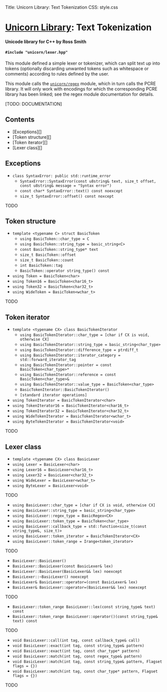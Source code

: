 Title: Unicorn Library: Text Tokenization
CSS: style.css

# [Unicorn Library](index.html): Text Tokenization #

#### Unicode library for C++ by Ross Smith ####

#### `#include "unicorn/lexer.hpp"` ####

This module defined a simple lexer or tokenizer, which can split text up into
tokens (optionally discarding unwanted tokens such as whitespace or comments)
according to rules defined by the user.

This module calls the [`unicorn/regex`](regex.html) module, which in turn
calls the PCRE library. It will only work with encodings for which the
corresponding PCRE library has been linked; see the regex module documentation
for details.

<p class="alert">[TODO: DOCUMENTATION]</p>

## Contents ##

* [Exceptions][]
* [Token structure][]
* [Token iterator][]
* [Lexer class][]

## Exceptions ##

* `class SyntaxError: public std::runtime_error`
    * `SyntaxError::SyntaxError(const u8string& text, size_t offset, const u8string& message = "Syntax error")`
    * `const char* SyntaxError::text() const noexcept`
    * `size_t SyntaxError::offset() const noxcept`

TODO

## Token structure ##

* `template <typename C> struct BasicToken`
    * `using BasicToken::char_type = C`
    * `using BasicToken::string_type = basic_string<C>`
    * `const BasicToken::string_type* text`
    * `size_t BasicToken::offset`
    * `size_t BasicToken::count`
    * `int BasicToken::tag`
    * `BasicToken::operator string_type() const`
* `using Token = BasicToken<char>`
* `using Token16 = BasicToken<char16_t>`
* `using Token32 = BasicToken<char32_t>`
* `using WideToken = BasicToken<wchar_t>`

TODO

## Token iterator ##

* `template <typename CX> class BasicTokenIterator`
    * `using BasicTokenIterator::char_type = [char if CX is void, otherwise CX]`
    * `using BasicTokenIterator::string_type = basic_string<char_type>`
    * `using BasicTokenIterator::difference_type = ptrdiff_t`
    * `using BasicTokenIterator::iterator_category = std::forward_iterator_tag`
    * `using BasicTokenIterator::pointer = const BasicToken<char_type>*`
    * `using BasicTokenIterator::reference = const BasicToken<char_type>&`
    * `using BasicTokenIterator::value_type = BasicToken<char_type>`
    * `BasicTokenIterator::BasicTokenIterator()`
    * `[standard iterator operations]`
* `using TokenIterator = BasicTokenIterator<char>`
* `using TokenIterator16 = BasicTokenIterator<char16_t>`
* `using TokenIterator32 = BasicTokenIterator<char32_t>`
* `using WideTokenIterator = BasicTokenIterator<wchar_t>`
* `using ByteTokenIterator = BasicTokenIterator<void>`

TODO

## Lexer class ##

* `template <typename CX> class BasicLexer`
* `using Lexer = BasicLexer<char>`
* `using Lexer16 = BasicLexer<char16_t>`
* `using Lexer32 = BasicLexer<char32_t>`
* `using WideLexer = BasicLexer<wchar_t>`
* `using ByteLexer = BasicLexer<void>`

TODO

* `using BasicLexer::char_type = [char if CX is void, otherwise CX]`
* `using BasicLexer::string_type = basic_string<char_type>`
* `using BasicLexer::regex_type = BasicRegex<CX>`
* `using BasicLexer::token_type = BasicToken<char_type>`
* `using BasicLexer::callback_type = std::function<size_t(const string_type&, size_t)>`
* `using BasicLexer::token_iterator = BasicTokenIterator<CX>`
* `using BasicLexer::token_range = Irange<token_iterator>`

TODO

* `BasicLexer::BasicLexer()`
* `BasicLexer::BasicLexer(const BasicLexer& lex)`
* `BasicLexer::BasicLexer(BasicLexer&& lex) noexcept`
* `BasicLexer::~BasicLexer() noexcept`
* `BasicLexer& BasicLexer::operator=(const BasicLexer& lex)`
* `BasicLexer& BasicLexer::operator=(BasicLexer&& lex) noexcept`

TODO

* `BasicLexer::token_range BasicLexer::lex(const string_type& text) const`
* `BasicLexer::token_range BasicLexer::operator()(const string_type& text) const`

TODO

* `void BasicLexer::call(int tag, const callback_type& call)`
* `void BasicLexer::exact(int tag, const string_type& pattern)`
* `void BasicLexer::exact(int tag, const char_type* pattern)`
* `void BasicLexer::match(int tag, const regex_type& pattern)`
* `void BasicLexer::match(int tag, const string_type& pattern, Flagset flags = {})`
* `void BasicLexer::match(int tag, const char_type* pattern, Flagset flags = {})`

TODO
